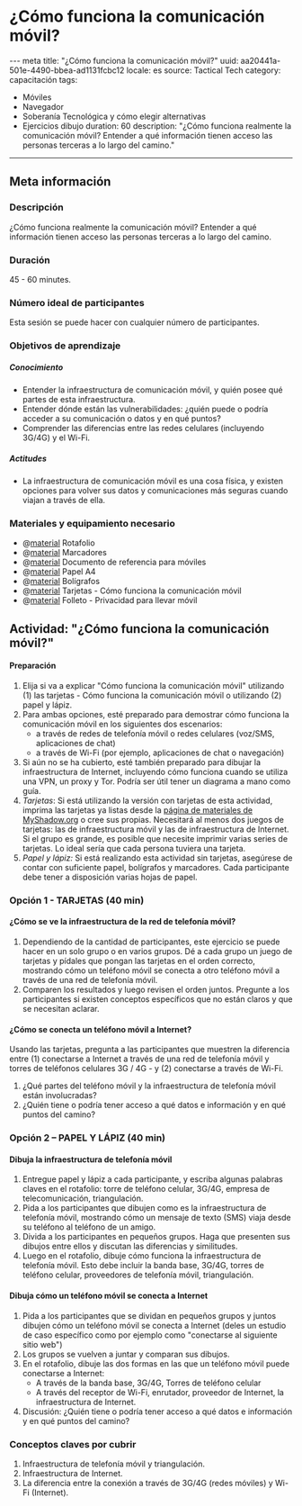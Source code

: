 # ¿Cómo funciona la comunicación móvil?
--- meta
title: "¿Cómo funciona la comunicación móvil?"
uuid: aa20441a-501e-4490-bbea-ad1131fcbc12
locale: es
source: Tactical Tech
category: capacitación
tags:
  - Móviles
  - Navegador
  - Soberanía Tecnológica y cómo elegir alternativas
  - Ejercicios dibujo
duration: 60
description: "¿Cómo funciona realmente la comunicación móvil? Entender a qué información tienen acceso las personas terceras a lo largo del camino."
---

## Meta información

### Descripción
¿Cómo funciona realmente la comunicación móvil? Entender a qué información tienen acceso las personas terceras a lo largo del camino.

### Duración
45 - 60 minutes.

### Número ideal de participantes
Esta sesión se puede hacer con cualquier número de participantes.

### Objetivos de aprendizaje
##### Conocimiento
- Entender la infraestructura de comunicación móvil, y quién posee qué partes de esta infraestructura.
- Entender dónde están las vulnerabilidades: ¿quién puede o podría acceder a su comunicación o datos y en qué puntos?
- Comprender las diferencias entre las redes celulares (incluyendo 3G/4G) y el Wi-Fi.


##### Actitudes
- La infraestructura de comunicación móvil es una cosa física, y existen opciones para volver sus datos y comunicaciones más seguras cuando viajan a través de ella.


### Materiales y equipamiento necesario
- @[material]() Rotafolio
- @[material]() Marcadores
- @[material]() Documento de referencia para móviles
- @[material]() Papel A4
- @[material]() Bolígrafos
- @[material]() Tarjetas - Cómo funciona la comunicación móvil
- @[material]() Folleto - Privacidad para llevar móvil


## Actividad: "¿Cómo funciona la comunicación móvil?"


#### Preparación
1. Elija si va a explicar "Cómo funciona la comunicación móvil" utilizando (1) las tarjetas - Cómo funciona la comunicación móvil o utilizando (2) papel y lápiz.
2. Para ambas opciones, esté preparado para demostrar cómo funciona la comunicación móvil en los siguientes dos escenarios:
	- a través de redes de telefonía móvil o redes celulares (voz/SMS, aplicaciones de chat)
	- a través de Wi-Fi (por ejemplo, aplicaciones de chat o navegación)
3. Si aún no se ha cubierto, esté también preparado para dibujar la infraestructura de Internet, incluyendo cómo funciona cuando se utiliza una VPN, un proxy y Tor. Podría ser útil tener un diagrama a mano como guía.
4. *Tarjetas*: Si está utilizando la versión con tarjetas de esta actividad, imprima las tarjetas ya listas desde la [página de materiales de MyShadow.org](https://myshadow.org/materials) o cree sus propias. Necesitará al menos dos juegos de tarjetas: las de infraestructura móvil y las de infraestructura de Internet. Si el grupo es grande, es posible que necesite imprimir varias series de tarjetas. Lo ideal sería que cada persona tuviera una tarjeta.
5. *Papel y lápiz:* Si está realizando esta actividad sin tarjetas, asegúrese de contar con suficiente papel, bolígrafos y marcadores. Cada participante debe tener a disposición varias hojas de papel.

### Opción 1 - TARJETAS (40 min)

#### ¿Cómo se ve la infraestructura de la red de telefonía móvil?
1. Dependiendo de la cantidad de participantes, este ejercicio se puede hacer en un solo grupo o en varios grupos. Dé a cada grupo un juego de tarjetas y pídales que pongan las tarjetas en el orden correcto, mostrando cómo un teléfono móvil se conecta a otro teléfono móvil a través de una red de telefonía móvil.
2. Comparen los resultados y luego revisen el orden juntos. Pregunte a los participantes si existen conceptos específicos que no están claros y que se necesitan aclarar.

#### ¿Cómo se conecta un teléfono móvil a Internet?
Usando las tarjetas, pregunta a las participantes  que muestren la diferencia entre (1) conectarse a Internet a través de una red de telefonía móvil y torres de teléfonos celulares 3G / 4G - y (2) conectarse a través de Wi-Fi.
1. ¿Qué partes del teléfono móvil y la infraestructura de telefonía móvil están involucradas?
2. ¿Quién tiene o podría tener acceso a qué datos e información y en qué puntos del camino?

### Opción 2 – PAPEL Y LÁPIZ (40 min)

#### Dibuja la infraestructura de telefonía móvil
1. Entregue papel y lápiz a cada participante, y escriba algunas palabras claves en el rotafolio: torre de teléfono celular, 3G/4G, empresa de telecomunicación, triangulación.
2. Pida a los participantes que dibujen como es la infraestructura de telefonía móvil, mostrando cómo un mensaje de texto (SMS) viaja desde su teléfono al teléfono de un amigo.
3. Divida a los participantes en pequeños grupos. Haga que presenten sus dibujos entre ellos y discutan las diferencias y similitudes.
4. Luego en el rotafolio, dibuje cómo funciona la infraestructura de telefonía móvil. Esto debe incluir la banda base, 3G/4G, torres de teléfono celular, proveedores de telefonía móvil, triangulación.


#### Dibuja cómo un teléfono móvil se conecta a Internet
1. Pida a los participantes que se dividan en pequeños grupos y juntos dibujen cómo un teléfono móvil se conecta a Internet (deles un estudio de caso específico como por ejemplo como "conectarse al siguiente sitio web")
2. Los grupos se vuelven a juntar y comparan sus dibujos.
3. En el rotafolio, dibuje las dos formas en las que un teléfono móvil puede conectarse a Internet:
	- A través de la banda base, 3G/4G, Torres de teléfono celular
	- A través del receptor de Wi-Fi, enrutador, proveedor de Internet, la infraestructura de Internet.
4. Discusión: ¿Quién tiene o podría tener acceso a qué datos e información y en qué puntos del camino?


### Conceptos claves por cubrir
1. Infraestructura de telefonía móvil y triangulación.
2. Infraestructura de Internet.
3. La diferencia entre la conexión a través de 3G/4G (redes móviles) y Wi-Fi (Internet).
